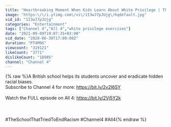 ```yaml
---
title: "Heartbreaking Moment When Kids Learn About White Privilege | The School That Tried to End Racism"
image: "https:\/\/i.ytimg.com\/vi\/1I3wJ7pJUjg\/hqdefault.jpg"
vid_id: "1I3wJ7pJUjg"
categories: "Entertainment"
tags: ["Channel 4","All 4","white privilege exercises"]
date: "2021-09-09T19:07:35+03:00"
vid_date: "2020-06-30T17:00:00Z"
duration: "PT4M9S"
viewcount: "319121"
likeCount: "3771"
dislikeCount: "18985"
channel: "Channel 4"
---
```

{% raw %}A British school helps its students uncover and eradicate hidden racial biases.<br />Subscribe to Channel 4 for more: <a rel="nofollow" target="blank" href="https://bit.ly/2v2I6SY">https://bit.ly/2v2I6SY</a><br /><br />Watch the FULL episode on All 4: <a rel="nofollow" target="blank" href="https://bit.ly/2Vj5Y2k">https://bit.ly/2Vj5Y2k</a> <br /><br /><br /><br />#TheSchoolThatTriedToEndRacism #Channel4 #All4{% endraw %}
